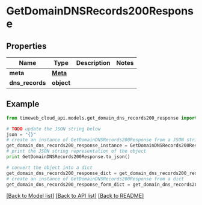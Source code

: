 # GetDomainDNSRecords200Response


## Properties
Name | Type | Description | Notes
------------ | ------------- | ------------- | -------------
**meta** | [**Meta**](Meta.md) |  | 
**dns_records** | **object** |  | 

## Example

```python
from timeweb_cloud_api.models.get_domain_dns_records200_response import GetDomainDNSRecords200Response

# TODO update the JSON string below
json = "{}"
# create an instance of GetDomainDNSRecords200Response from a JSON string
get_domain_dns_records200_response_instance = GetDomainDNSRecords200Response.from_json(json)
# print the JSON string representation of the object
print GetDomainDNSRecords200Response.to_json()

# convert the object into a dict
get_domain_dns_records200_response_dict = get_domain_dns_records200_response_instance.to_dict()
# create an instance of GetDomainDNSRecords200Response from a dict
get_domain_dns_records200_response_form_dict = get_domain_dns_records200_response.from_dict(get_domain_dns_records200_response_dict)
```
[[Back to Model list]](../README.md#documentation-for-models) [[Back to API list]](../README.md#documentation-for-api-endpoints) [[Back to README]](../README.md)


